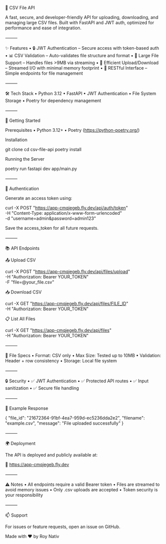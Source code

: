 📁 CSV File API

A fast, secure, and developer-friendly API for uploading, downloading, and managing large CSV files. Built with FastAPI and JWT auth, optimized for performance and ease of integration.

⸻

✨ Features
	•	🔒 JWT Authentication – Secure access with token-based auth
	•	📊 CSV Validation – Auto-validates file structure and format
	•	💾 Large File Support – Handles files >9MB via streaming
	•	🚀 Efficient Upload/Download – Streamed I/O with minimal memory footprint
	•	🔄 RESTful Interface – Simple endpoints for file management

⸻

🛠️ Tech Stack
	•	Python 3.12
	•	FastAPI
	•	JWT Authentication
	•	File System Storage
	•	Poetry for dependency management

⸻

🚀 Getting Started

Prerequisites
	•	Python 3.12+
	•	Poetry (https://python-poetry.org/)

Installation

git clone <repository-url>
cd csv-file-api
poetry install

Running the Server

poetry run fastapi dev app/main.py


⸻

🔑 Authentication

Generate an access token using:

curl -X POST "https://app-cmqjegeb.fly.dev/api/auth/token" \
  -H "Content-Type: application/x-www-form-urlencoded" \
  -d "username=admin&password=admin123"

Save the access_token for all future requests.

⸻

📚 API Endpoints

📤 Upload CSV

curl -X POST "https://app-cmqjegeb.fly.dev/api/files/upload" \
  -H "Authorization: Bearer YOUR_TOKEN" \
  -F "file=@your_file.csv"

📥 Download CSV

curl -X GET "https://app-cmqjegeb.fly.dev/api/files/FILE_ID" \
  -H "Authorization: Bearer YOUR_TOKEN"

📋 List All Files

curl -X GET "https://app-cmqjegeb.fly.dev/api/files" \
  -H "Authorization: Bearer YOUR_TOKEN"


⸻

📝 File Specs
	•	Format: CSV only
	•	Max Size: Tested up to 10MB
	•	Validation: Header + row consistency
	•	Storage: Local file system

⸻

🔒 Security
	•	✅ JWT Authentication
	•	✅ Protected API routes
	•	✅ Input sanitization
	•	✅ Secure file handling

⸻

🌟 Example Response

{
  "file_id": "21672364-91bf-4ea7-959d-ec5236dda2e2",
  "filename": "example.csv",
  "message": "File uploaded successfully"
}


⸻

🌍 Deployment

The API is deployed and publicly available at:

📡 https://app-cmqjegeb.fly.dev

⸻

⚠️ Notes
	•	All endpoints require a valid Bearer token
	•	Files are streamed to avoid memory issues
	•	Only .csv uploads are accepted
	•	Token security is your responsibility

⸻

📫 Support

For issues or feature requests, open an issue on GitHub.

Made with ❤️ by Roy Nativ
